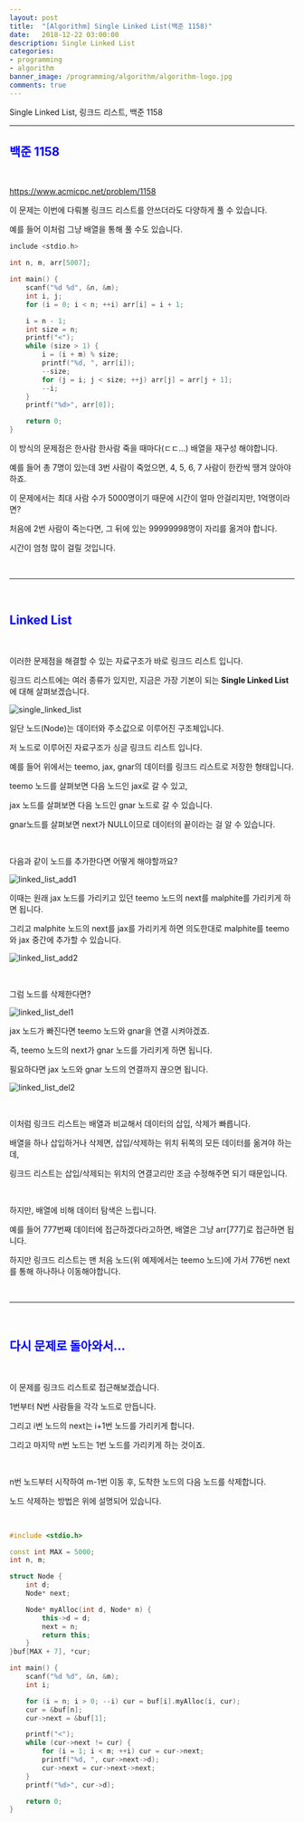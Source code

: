 ```yaml
---
layout: post
title:  "[Algorithm] Single Linked List(백준 1158)"
date:   2018-12-22 03:00:00
description: Single Linked List
categories:
- programming
- algorithm
banner_image: /programming/algorithm/algorithm-logo.jpg
comments: true
---
```


Single Linked List, 링크드 리스트, 백준 1158

---

## <span style="color: blue">백준 1158</span>

<br>

https://www.acmicpc.net/problem/1158

이 문제는 이번에 다뤄볼 링크드 리스트를 안쓰더라도 다양하게 풀 수 있습니다.

예를 들어 이처럼 그냥 배열을 통해 풀 수도 있습니다.

~~~ cpp
include <stdio.h>

int n, m, arr[5007];

int main() {
	scanf("%d %d", &n, &m);
	int i, j;
	for (i = 0; i < n; ++i) arr[i] = i + 1;

	i = n - 1;
	int size = n;
	printf("<");
	while (size > 1) {
		i = (i + m) % size;
		printf("%d, ", arr[i]);
		--size;
		for (j = i; j < size; ++j) arr[j] = arr[j + 1];
		--i;
	}
	printf("%d>", arr[0]);

	return 0;
}
~~~

이 방식의 문제점은 한사람 한사람 죽을 때마다(ㄷㄷ...) 배열을 재구성 해야합니다.

예를 들어 총 7명이 있는데 3번 사람이 죽었으면, 4, 5, 6, 7 사람이 한칸씩 땡겨 앉아야 하죠.

이 문제에서는 최대 사람 수가 5000명이기 때문에 시간이 얼마 안걸리지만, 1억명이라면?

처음에 2번 사람이 죽는다면, 그 뒤에 있는 99999998명이 자리를 옮겨야 합니다. 

시간이 엄청 많이 걸릴 것입니다.

<br>
<hr>
<br>

## <span style="color: blue">Linked List</span>

<br>

이러한 문제점을 해결할 수 있는 자료구조가 바로 링크드 리스트 입니다.

링크드 리스트에는 여러 종류가 있지만, 지금은 가장 기본이 되는 **Single Linked List**에 대해 살펴보겠습니다.

![single_linked_list](https://lh3.googleusercontent.com/MtClX6kVHR-TGYrVLxK7MH1atDUzJcLcxzbQoEIFCFSRg80ygJ1wk4SqqdIg4NZzbH6PNzNJGX_cqkGGrtrmNeAfzW46NCEazONA-07jRzFv7D1T8szL6HEQf8f8u9MX3oizAdi8aClZeK9BpICFl3NIF5kCO__x76nhKZw0kHN7yAjKWXNUXqSvGnH38dt5aGbVIdYlx9M7zbniBROgHpLFCbkGeiAyc4vtpqIRHmBLRFTTw9CYrYLlJdoL2fzVkxJuzlIgiBCkYiip2e57uA1QUW4WHdA0933bD5oR46i4wGtGyPteWOPsEL0rk8uzVTiXsfB5rXfBYcUJUI4iqRnxqf5KGU0Ga818ELgtW4OLSnN4LxgL2Al1xzCaDyJQJ_3oa9AbEAEWGhQP4aV0L8pnK1ifDQ9UL1AjgKSTchgRoQ2hGglj9N8FI1-Tb6hlsd5ho--BScbjbhzIVxCH8s2k-ffq7GB-xOQjlfiR81ctXq1WzJ4dQ2WFxpZ2pokQXOXAF08IIlXw2Fb_FgqsEDN6jGBBFxh-3xo2LJK7nKy-pu4_Dy1V_82qGENNh38fN6pdWmpn15yUdrI2ascrrHO_jFlgXw-T1elBc384Zswul4__9PhLpijZ6UDCIOMo8Xl7usxocVrDbjeAk9Zytbe2=w1031-h568-no)

일단 노드(Node)는 데이터와 주소값으로 이루어진 구조체입니다.

저 노드로 이루어진 자료구조가 싱글 링크드 리스트 입니다.

예를 들어 위에서는 teemo, jax, gnar의 데이터를 링크드 리스트로 저장한 형태입니다.

teemo 노드를 살펴보면 다음 노드인 jax로 갈 수 있고,

jax 노드를 살펴보면 다음 노드인 gnar 노드로 갈 수 있습니다.

gnar노드를 살펴보면 next가 NULL이므로 데이터의 끝이라는 걸 알 수 있습니다.

<br>

다음과 같이 노드를 추가한다면 어떻게 해야할까요?

![linked_list_add1](https://lh3.googleusercontent.com/SMU3WekOC4EOx_tGkeouhOQ5f_OZ1GNbElF_umQyM7TOovh5svk0sN1pMyjuJpk6JnAjtBvVXyttJ5632xM4juUK5MV77za6lXxftAEjL3i4TX3WvNA-i0KSuLdfgp5t6jS1irJrakh5gzRt0B-7IOyjkzJ1SRCEUXEVTcNjFA1-gt-tgi_7KjtzlxkpcqcBBunlcb0JIBSpbZJ1JtpYE8z4voLkqslimbxsH-aas7Oc1DrAH7fYKKZBETgni8TMo9ecY5nT7uqTOfVHkkLSfZg2LqAbCNa7VES6L9De9LgZyZjRvJkUqE2yvzNhfhNvXY4UIVynu883Ure5-vSVmqgCK-FnNmm-vZh2SBYv4HaxgaStHd1ejsezqYBJGgWyuZpewKIUa19tR_quvSMO--Xnqet0pxJuJMp8RaPb5ZstNQTRdKdU_2tqTWGHDXib9P5rrNVBkthXU49X4ANCQ3GpJWeIjAbqzw3KN7YlM-X39Q4xcEZD8TzJeNbtl_5naOg62m222WCAlL_1zu7x76q2qPuogMDxZAFziah9Ev2KB2i36alqnugQXgeyk6fi7mssgKxQ5hduispgQYXCGy_bkyWbCB1uW0dcK-1iwjENCRlhzL632pmGACqEWpMSmqWDYUHiwWqWQ69-4Yn9ol3i=w1097-h598-no)

이때는 원래 jax 노드를 가리키고 있던 teemo 노드의 next를 malphite를 가리키게 하면 됩니다.

그리고 malphite 노드의 next를 jax를 가리키게 하면 의도한대로 malphite를 teemo와 jax 중간에 추가할 수 있습니다.

![linked_list_add2](https://lh3.googleusercontent.com/fMCCX_DqD16XnRvxxF0sNjjCPzAAp0DB5RBLIiXhzVX8AeKuqeTIFPxZVA2D3zqZhaGV92lhCR5eyn7m4t1YBxNkv06ZBKlBCgL91eOWuEFiqsPBtbeRCkrFL0MJ_niA4qt2CjlA0iKzrRMLt4DOPVS48l2IIxS4DobF12gWSIRp1hVOaEdPHZZSvSWQH_x2ChtAV9KFFh3z_5KzfJ3I9Blfh2PQOuXl5SzYgMHqEMyFF7z8QSsLMFWEAULD9W7GqIMbFt6AP1qo-TcwlQDfh4SfoN81gE5BrvL7IZLUaMrNNf7C2co8p4AN9phubLKkfNrenuxNtmEaUbJvxoz58Ev-cdKGe4I2S2sCN3WYm-VBnZYeyiR0TyAlnKmlu7ZYby9kat1Ef5AI92JekwfQB0u2F1MCJX_veLK5t5oQcl7_bpfBRge538Xmx322PCGgsGMi71EjsmRoOIKwjbccoK2eexAuBDm6k52HHllc_6UgzJVGDzN6Y977wEjisZSJUHtMRFVhAzKjoqETcZE6XJgtuAozNnV5UzjCjTqKSjA_RKhxDdKfLuH4lgALK1cpar6JIj2LTG3I0i4Qv1d8xkpBAPSecd7OsolIvLyYDcZ7LbEco24ztIhFJDvCZXPLb90ZyAyKRomJjY7j0awUAdVO=w1188-h602-no)

<br>

그럼 노드를 삭제한다면?

![linked_list_del1](https://lh3.googleusercontent.com/krExZnqx2G4NM5YKfJgcHquPJqhs2VOUL8ntCLKsPzhx_5391puzcu3oh5sdYlvfRRRrj0yVeGBCHb5Kt2g2vpEZtXGZJDLddpRi0Yy7ilxsK0bXB3n_T-3I9A96CDQfVRIIyrziBY3S7TpV6qy-58SXD-WtdtAaQic-9H_zlirPXePYyf1pRrtz2-QxIqRHjEsq5UudLeu_r-4ldps20sIfA40F8XDpXlefFlojtgqyFaqEkQQsqhm7nrsmJMF1tgEfO8JJJuIOviZzytXM9sqgG03G37GwyHiGNc--VkfrfJUKbtsKk4_izLV98bmVGETVZ20T_QJ0jpJC0QpcqfQQpkGVmjJ5BTByfKmJk96aCMoVKCqdtGHZmQnsrgyBdsZCRI-v0YIkxeJfZ-BtUdm1VkpIV8J1vsHc01sl49kbuxijndXwzWh6ekMndD3LcdR02mHs8E7xlkds_OWF5TdTb6c_p-MOmEm_cRdItzodQR71U8ayEMTtTsMYIgbfJiM_ya8HI3p9diYaOo047J1vvVeM6IDsyQAkwbxXQUqJQm4zbu8xH1uelhL59Sy5hTeljTaFNRASwtziDo4X2X86DbHc1-oB2Lkrp_Jvf0ITSY9PefPnO_EmSHfriF8dH3BsrrxBgMZgG1m65PVRWncG=w1084-h364-no)

jax 노드가 빠진다면 teemo 노드와 gnar을 연결 시켜야겠죠.

즉, teemo 노드의 next가 gnar 노드를 가리키게 하면 됩니다.

필요하다면 jax 노드와 gnar 노드의 연결까지 끊으면 됩니다.

![linked_list_del2](https://lh3.googleusercontent.com/fRpePfQOu-sjDWZ2ORXg0kqi2jxzRjbH-BfL2zvX_wH8rYvCppllvGLh74GVNwM5DjN0wGnht0gWS63VkOg6E6eYrPX81wM6B3uuHfYV3OKuD4oSdK_aVD57fthJX9SV3PxPPMD3YG875fV7CnzIyTMAxBDYTzKZTzCOc28WJJLjDDlOIyeVbLHpCP1P3ixaVlZCbFDjFPFh3n8pStVGyzUutfW2HoltavNbp4fmJ9Aq8CAk-6Q7lQ0iHz6XkNQVxykCim0TNj0M8rZ-FOHFYmvNtmx91cTiqlR19hObLWZ8mTdW7QEjBXD51wGgEyh6AEEG9uMA649_cGajZqhbBXwIEJMNHZvMjj3QvawMED9KHTlCu6noL8Rhw4ymfLCS5MRphQbHBqN8LdPNdwZXhhkKEj8JagJGYBNR2TYNrXQHZpWfGw7fOfkgJ52KveR5dymWV6pLONQ0o5oAx1rrqXHeZZ6K-Yjrl5z6tmECQsskBEgJ2wuH2MM5yVupATC4Q2oyNF9VPYbs1tYW0Nw2_PkG19sV01bOqCkIwI_npNumctO03HZppfUP5zPJobQRst3VPCwHCq_Izfuv2TFVVEgGsk_sNiFpZowXJYG_2FlbEvdUNA2roNPKI2xlicOB0Q2ArZLiIZEp9n_pzAfFWcTM=w1084-h436-no)

<br>

이처럼 링크드 리스트는 배열과 비교해서 데이터의 삽입, 삭제가 빠릅니다.

배열을 하나 삽입하거나 삭제면, 삽입/삭제하는 위치 뒤쪽의 모든 데이터를 옮겨야 하는데,

링크드 리스트는 삽입/삭제되는 위치의 연결고리만 조금 수정해주면 되기 때문입니다.

<br>

하지만, 배열에 비해 데이터 탐색은 느립니다.

예를 들어 777번째 데이터에 접근하겠다라고하면, 배열은 그냥 arr[777]로 접근하면 됩니다.

하지만 링크드 리스트는 맨 처음 노드(위 예제에서는 teemo 노드)에 가서 776번 next를 통해 하나하나 이동해야합니다.

<br>
<hr>
<br>

## <span style="color: blue">다시 문제로 돌아와서...</span>

<br>

이 문제를 링크드 리스트로 접근해보겠습니다.

1번부터 N번 사람들을 각각 노드로 만듭니다.

그리고 i번 노드의 next는 i+1번 노드를 가리키게 합니다.

그리고 마지막 n번 노드는 1번 노드를 가리키게 하는 것이죠.

<br>

n번 노드부터 시작하여 m-1번 이동 후, 도착한 노드의 다음 노드를 삭제합니다.

노드 삭제하는 방법은 위에 설명되어 있습니다.

<br>

~~~ cpp
#include <stdio.h>

const int MAX = 5000;
int n, m;

struct Node {
	int d;
	Node* next;

	Node* myAlloc(int d, Node* n) {
		this->d = d;
		next = n;
		return this;
	}
}buf[MAX + 7], *cur;

int main() {
	scanf("%d %d", &n, &m);
	int i;

	for (i = n; i > 0; --i) cur = buf[i].myAlloc(i, cur);
	cur = &buf[n];
	cur->next = &buf[1];

	printf("<");
	while (cur->next != cur) {
		for (i = 1; i < m; ++i) cur = cur->next;
		printf("%d, ", cur->next->d);
		cur->next = cur->next->next;
	}
	printf("%d>", cur->d);

	return 0;
}
~~~

